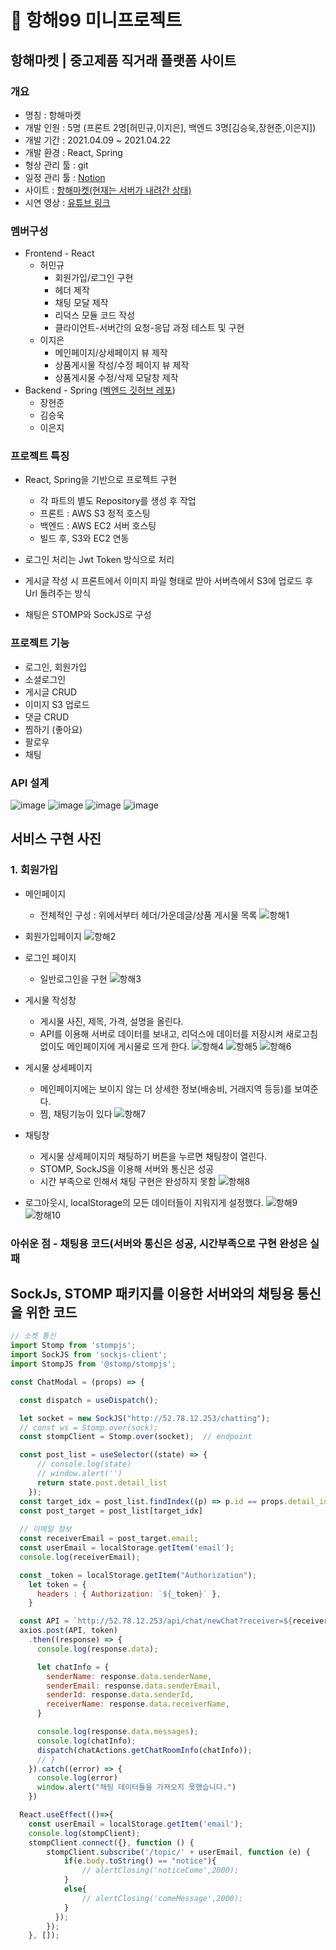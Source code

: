 # 🎊 항해99 미니프로젝트

## 항해마켓 | 중고제품 직거래 플랫폼 사이트

### 개요
- 명칭 : 항해마켓
- 개발 인원 : 5명 (프론트 2명[허민규,이지은], 백엔드 3명[김승욱,장현준,이은지])
- 개발 기간 : 2021.04.09 ~ 2021.04.22
- 개발 환경 : React, Spring
- 형상 관리 툴 : git
- 일정 관리 툴 : [Notion](https://www.notion.so/3295a6aca9bd411b9cc7b5eadb9239cb?v=002a8755c0414bf388614efa88f27d8a)
- 사이트 : [항해마켓(현재는 서버가 내려간 상태)](http://hanghaemarket.shop/)
- 시연 영상 : [유튜브 링크](https://youtube.com/watch?v=idAJS0OLPhY&feature=share)  

### 멤버구성
+ Frontend - React
  + 허민규
    + 회원가입/로그인 구현
    + 헤더 제작
    + 채팅 모달 제작
    + 리덕스 모듈 코드 작성
    + 클라이언트-서버간의 요청-응답 과정 테스트 및 구현
  + 이지은
    + 메인페이지/상세페이지 뷰 제작
    + 상품게시물 작성/수정 페이지 뷰 제작
    + 상품게시물 수정/삭제 모달창 제작
+ Backend - Spring ([벡엔드 깃허브 레포](https://github.com/rlatmd0829/hanghae99_market)) 
  + 장현준
  + 김승욱
  + 이은지
  
### 프로젝트 특징
- React, Spring을 기반으로 프로젝트 구현

    - 각 파트의 별도 Repository를 생성 후 작업
    - 프론트 : AWS S3 정적 호스팅
    - 백엔드 : AWS EC2 서버 호스팅
    - 빌드 후, S3와 EC2 연동

- 로그인 처리는 Jwt Token 방식으로 처리
- 게시글 작성 시 프론트에서 이미지 파일 형태로 받아 서버측에서 S3에 업로드 후 Url 돌려주는 방식
- 채팅은 STOMP와 SockJS로 구성
  
### 프로젝트 기능

- 로그인, 회원가입
- 소셜로그인
- 게시글 CRUD
- 이미지 S3 업로드
- 댓글 CRUD
- 찜하기 (좋아요)
- 팔로우
- 채팅

### API 설계
![image](https://user-images.githubusercontent.com/70622731/115699219-6b95b400-a3a0-11eb-8c00-c4fcd0c3f420.png)
![image](https://user-images.githubusercontent.com/70622731/115699310-823c0b00-a3a0-11eb-94ca-103b24c80005.png)
![image](https://user-images.githubusercontent.com/70622731/115699379-9122bd80-a3a0-11eb-97e6-f309d5b65f61.png)
![image](https://user-images.githubusercontent.com/70622731/115699448-a0097000-a3a0-11eb-9efc-1780f32e21b8.png)

## 서비스 구현 사진

### 1. 회원가입
- 메인페이지
  - 전체적인 구성 : 위에서부터 헤더/가운데글/상품 게시물 목록 
![항해1](https://user-images.githubusercontent.com/79818840/119585961-c76fb480-be06-11eb-9135-3f4b510d3d21.JPG)

- 회원가입페이지
![항해2](https://user-images.githubusercontent.com/79818840/119585965-cb033b80-be06-11eb-84fc-5db72df29391.JPG)

- 로그인 페이지
  - 일반로그인을 구현
![항해3](https://user-images.githubusercontent.com/79818840/119585968-ccccff00-be06-11eb-88d8-8cffc50b94fc.JPG)

- 게시물 작성창
  - 게시물 사진, 제목, 가격, 설명을 올린다.
  - API를 이용해 서버로 데이터를 보내고, 리덕스에 데이터를 저장시켜 새로고침 없이도 메인페이지에 게시물로 뜨게 한다.
![항해4](https://user-images.githubusercontent.com/79818840/119585970-cdfe2c00-be06-11eb-8094-144f4c13704e.JPG)
![항해5](https://user-images.githubusercontent.com/79818840/119585972-cf2f5900-be06-11eb-8529-7c312a09c47c.JPG)
![항해6](https://user-images.githubusercontent.com/79818840/119585975-d0608600-be06-11eb-8d68-af7ca40929a2.JPG)

- 게시물 상세페이지
  - 메인페이지에는 보이지 않는 더 상세한 정보(배송비, 거래지역 등등)를 보여준다.
  - 찜, 채팅기능이 있다
![항해7](https://user-images.githubusercontent.com/79818840/119585977-d191b300-be06-11eb-9235-d60254e32f50.JPG)

- 채팅창
  - 게시물 상세페이지의 채팅하기 버튼을 누르면 채팅창이 열린다.
  - STOMP, SockJS을 이용해 서버와 통신은 성공
  - 시간 부족으로 인해서 채팅 구현은 완성하지 못함
![항해8](https://user-images.githubusercontent.com/79818840/119585979-d2c2e000-be06-11eb-9aeb-324c5e9fd97f.JPG)

- 로그아웃시, localStorage의 모든 데이터들이 지워지게 설정했다.
![항해9](https://user-images.githubusercontent.com/79818840/119585984-d35b7680-be06-11eb-94f8-8bc836a11f4b.JPG)
![항해10](https://user-images.githubusercontent.com/79818840/119585987-d48ca380-be06-11eb-9977-d88f446ba534.JPG)

### 아쉬운 점 - 채팅용 코드(서버와 통신은 성공, 시간부족으로 구현 완성은 실패

## SockJs, STOMP 패키지를 이용한 서버와의 채팅용 통신을 위한 코드
```ChatModal.js
// 소켓 통신
import Stomp from 'stompjs';
import SockJS from 'sockjs-client';
import StompJS from '@stomp/stompjs';

const ChatModal = (props) => {

  const dispatch = useDispatch();

  let socket = new SockJS("http://52.78.12.253/chatting");
  // const ws = Stomp.over(sock);
  const stompClient = Stomp.over(socket);  // endpoint

  const post_list = useSelector((state) => {
      // console.log(state)
      // window.alert('')
      return state.post.detail_list
    });
  const target_idx = post_list.findIndex((p) => p.id == props.detail_id);
  const post_target = post_list[target_idx]
  
  // 이메일 정보
  const receiverEmail = post_target.email;
  const userEmail = localStorage.getItem('email');
  console.log(receiverEmail);

  const _token = localStorage.getItem("Authorization");
    let token = {
      headers : { Authorization: `${_token}` }, 
    }

  const API = `http://52.78.12.253/api/chat/newChat?receiver=${receiverEmail}&sender=${userEmail}`;
  axios.post(API, token)
    .then((response) => {
      console.log(response.data);

      let chatInfo = {
        senderName: response.data.senderName,
        senderEmail: response.data.senderEmail,
        senderId: response.data.senderId,
        receiverName: response.data.receiverName,
      }

      console.log(response.data.messages);
      console.log(chatInfo);
      dispatch(chatActions.getChatRoomInfo(chatInfo));
      // }
    }).catch((error) => {
      console.log(error)
      window.alert("채팅 데이터들을 가져오지 못했습니다.")
    })

  React.useEffect(()=>{
    const userEmail = localStorage.getItem('email');
    console.log(stompClient);
    stompClient.connect({}, function () {
        stompClient.subscribe('/topic/' + userEmail, function (e) {
            if(e.body.toString() == "notice"){
                // alertClosing('noticeCome',2000);
            }
            else{
                // alertClosing('comeMessage',2000);
            }
          });
        });
    }, []);
    
```





